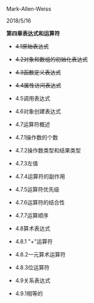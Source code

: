 Mark-Allen-Weiss

2018/5/16

**第四章表达式和运算符**

- ~~4.1原始表达式~~

- ~~4.2对象和数组的初始化表达式~~

- ~~4.3函数定义表达式~~

- ~~4.4属性访问表达式~~

- 4.5调用表达式

- 4.6对象创建表达式

- 4.7运算符概述

- 4.7.1操作数的个数

-  4.7.2操作数类型和结果类型

-  4.7.3左值

-  4.7.4运算符的副作用

-  4.7.5运算符优先级

-  4.7.6运算符的结合性

-  4.7.7运算顺序

-  4.8算术表达式

-  4.8.1 "+"运算符

-  4.8.2一元算术运算符

-  4.8.3位运算符

- 4.9关系表达式

-  4.9.1相等的

